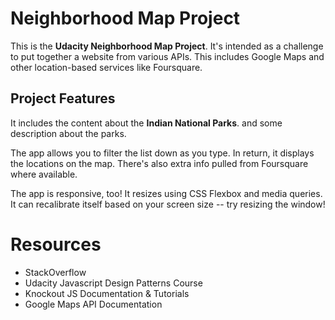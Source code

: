 # Neighborhood Map Project

This is the **Udacity Neighborhood Map Project**. It's intended as a challenge to put together a website from various APIs. This includes Google Maps and other location-based services like Foursquare.

## Project Features

 It includes the content about the **Indian National Parks**. and some description about the parks.
 
The app allows you to filter the list down as you type. In return, it displays the locations on the map. There's also extra info pulled from Foursquare where available.

The app is responsive, too! It resizes using CSS Flexbox and media queries. It can recalibrate itself based on your screen size -- try resizing the window!

 

# Resources

* StackOverflow
* Udacity Javascript Design Patterns Course
* Knockout JS Documentation & Tutorials
* Google Maps API Documentation

